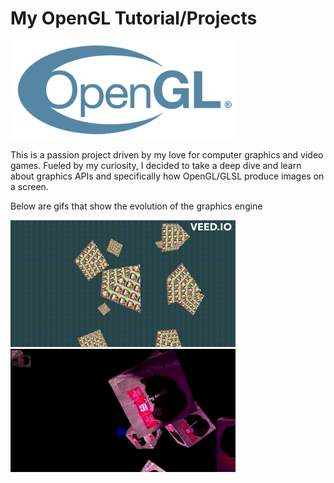 # My OpenGL Tutorial/Projects

<img alt="alt_text" width="360px" src="images/opengl_logo.png " />

This is a passion project driven by my love for computer graphics and video games. Fueled by my curiosity, I decided to take a deep dive and learn about graphics APIs and specifically how OpenGL/GLSL produce images on a screen.

Below are gifs that show the evolution of the graphics engine

<img alt="alt_text" width="360px" src="images/snoopy_triangle.gif " />

<img alt="alt_text" width="360px" src="images/cubes.gif " />

